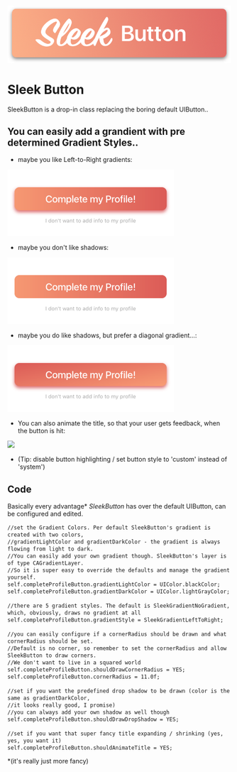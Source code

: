 [![header](https://github.com/MauriceArikoglu/sleek-button/blob/master/Assets/SleekButton.png)](https://github.com/MauriceArikoglu/sleek-button/blob/master/Assets/SleekButton.png)
# Sleek Button

SleekButton is a drop-in class replacing the boring default UIButton..

**You can easily add a grandient with pre determined Gradient Styles..**
-----

- maybe you like Left-to-Right gradients:
<img src="https://github.com/MauriceArikoglu/sleek-button/blob/master/Assets/LeftRightShadow.png" width="375">

- maybe you don't like shadows:
<img src="https://github.com/MauriceArikoglu/sleek-button/blob/master/Assets/LeftRightNoShadow.png" width="375">

- maybe you do like shadows, but prefer a diagonal gradient...:
<img src="https://github.com/MauriceArikoglu/sleek-button/blob/master/Assets/Diagonal.png" width="375">

- You can also animate the title, so that your user gets feedback, when the button is hit:

<img src="https://media.giphy.com/media/Tp8CAsPVpUPYY/giphy.gif" width="375">

- (Tip: disable button highlighting / set button style to 'custom' instead of 'system')

**Code**
-----
Basically every advantage* _SleekButton_ has over the default UIButton, can be configured and edited.

    //set the Gradient Colors. Per default SleekButton's gradient is created with two colors, 
    //gradientLightColor and gradientDarkColor - the gradient is always flowing from light to dark. 
    //You can easily add your own gradient though. SleekButton's layer is of type CAGradientLayer. 
    //So it is super easy to override the defaults and manage the gradient yourself.
    self.completeProfileButton.gradientLightColor = UIColor.blackColor;
    self.completeProfileButton.gradientDarkColor = UIColor.lightGrayColor;
    
    //there are 5 gradient styles. The default is SleekGradientNoGradient, which, obviously, draws no gradient at all
    self.completeProfileButton.gradientStyle = SleekGradientLeftToRight;

    //you can easily configure if a cornerRadius should be drawn and what cornerRadius should be set. 
    //Default is no corner, so remember to set the cornerRadius and allow SleekButton to draw corners. 
    //We don't want to live in a squared world
    self.completeProfileButton.shouldDrawCornerRadius = YES;
    self.completeProfileButton.cornerRadius = 11.0f;

    //set if you want the predefined drop shadow to be drawn (color is the same as gradientDarkColor, 
    //it looks really good, I promise)
    //you can always add your own shadow as well though
    self.completeProfileButton.shouldDrawDropShadow = YES;
    
    //set if you want that super fancy title expanding / shrinking (yes, yes, you want it)
    self.completeProfileButton.shouldAnimateTitle = YES;
    
*(it's really just more fancy)
